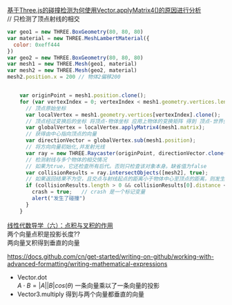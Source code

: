 [基于Three.js的碰撞检测为何使用Vector.applyMatrix4()的原因进行分析](https://blog.csdn.net/jiljdlawjdlada/article/details/109203364)  
// 只检测了顶点射线的相交
```js
var geo1 = new THREE.BoxGeometry(80, 80, 80)
var material = new THREE.MeshLambertMaterial({
  color: 0xeff444
})
var geo2 = new THREE.BoxGeometry(80, 80, 80)
var mesh1 = new THREE.Mesh(geo1, material)
var mesh2 = new THREE.Mesh(geo2, material)
mesh2.position.x = 200 // 物体2偏移200


    var originPoint = mesh1.position.clone();
    for (var vertexIndex = 0; vertexIndex < mesh1.geometry.vertices.length; vertexIndex++) {
      // 顶点原始坐标
      var localVertex = mesh1.geometry.vertices[vertexIndex].clone();
      // 顶点经过变换后的坐标 将顶点-物体坐标 应用上物体的变换矩阵 得到 顶点-世界坐标
      var globalVertex = localVertex.applyMatrix4(mesh1.matrix);
      // 获得由中心指向顶点的向量
      var directionVector = globalVertex.sub(mesh1.position);
      // 将方向向量初始化,并发射光线
      var ray = new THREE.Raycaster(originPoint, directionVector.clone().normalize());
      // 检测射线与多个物体的相交情况
      // 如果为true，它还检查所有后代。否则只检查该对象本身。缺省值为false
      var collisionResults = ray.intersectObjects([mesh2], true);
      // 如果返回结果不为空，且交点与射线起点的距离小于物体中心至顶点的距离，则发生了碰撞
      if (collisionResults.length > 0 && collisionResults[0].distance < directionVector.length()) {
        crash = true;   // crash 是一个标记变量
        alert("发生了碰撞")
      }
    }

```

[线性代数导学（六）：点积与叉积的作用](https://zhuanlan.zhihu.com/p/430854553)  
两个向量点积是投影长度??  
两向量叉积得到垂直的向量


https://docs.github.com/cn/get-started/writing-on-github/working-with-advanced-formatting/writing-mathematical-expressions

- Vector.dot  
  $A\cdot B = |A||B|cos(\theta)$ 一条向量乘以了一条向量的投影  
- Vector3.multiply 
  得到与两个向量都垂直的向量


